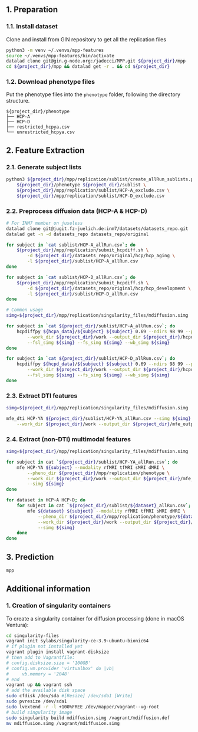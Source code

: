 ## 1. Preparation

### 1.1. Install dataset
Clone and install from GIN repository to get all the replication files

```bash
python3 -m venv ~/.venvs/mpp-features
source ~/.venvs/mpp-features/bin/activate
datalad clone git@gin.g-node.org:/jadecci/MPP.git ${project_dir}/mpp
cd ${project_dir}/mpp && datalad get -r . && cd ${project_dir}
```

### 1.2. Download phenotype files
Put the phenotype files into the `phenotype` folder, following the directory structure.

```console
${project_dir}/phenotype
├── HCP-A
├── HCP-D
├── restricted_hcpya.csv
└── unrestricted_hcpya.csv
```

## 2. Feature Extraction

### 2.1. Generate subject lists

```bash
python3 ${project_dir}/mpp/replication/sublist/create_allRun_sublists.py \
    ${project_dir}/phenotype ${project_dir}/sublist \
    ${project_dir}/mpp/replication/sublist/HCP-A_exclude.csv \
    ${project_dir}/mpp/replication/sublist/HCP-D_exclude.csv
```

### 2.2. Preprocess diffusion data (HCP-A & HCP-D)

```bash
# For INM7 member on juseless
datalad clone git@jugit.fz-juelich.de:inm7/datasets/datasets_repo.git
datalad get -n -d datasets_repo datasets_repo/original

for subject in `cat sublist/HCP-A_allRun.csv`; do
    ${project_dir}/mpp/replication/submit_hcpdiff.sh \
        -d ${project_dir}/datasets_repo/original/hcp/hcp_aging \
        -l ${project_dir}/sublist/HCP-A_allRun.csv
done

for subject in `cat sublist/HCP-D_allRun.csv`; do
    ${project_dir}/mpp/replication/submit_hcpdiff.sh \
        -d ${project_dir}/datasets_repo/original/hcp/hcp_development \
        -l ${project_dir}/sublist/HCP-D_allRun.csv
done

# Common usage
simg=${project_dir}/mpp/replication/singularity_files/mdiffusion.simg

for subject in `cat ${project_dir}/sublist/HCP-A_allRun.csv`; do
    hcpdiffpy ${hcpa_data}/${subject} ${subject} 0.69 --ndirs 98 99 --phases AP PA \
        --work_dir ${project_dir}/work --output_dir ${project_dir}/hcpdiff_output \
        --fsl_simg ${simg} --fs_simg ${simg} --wb_simg ${simg}
done

for subject in `cat ${project_dir}/sublist/HCP-D_allRun.csv`; do
    hcpdiffpy ${hcpd_data}/${subject} ${subject} 0.69 --ndirs 98 99 --phases AP PA \
        --work_dir ${project_dir}/work --output_dir ${project_dir}/hcpdiff_output \
        --fsl_simg ${simg} --fs_simg ${simg} --wb_simg ${simg}
done
```

### 2.3. Extract DTI features

```bash
simg=${project_dir}/mpp/replication/singularity_files/mdiffusion.simg

mfe_dti HCP-YA ${project_dir}/sublist/HCP-YA_allRun.csv --simg ${simg} \
    --work_dir ${project_dir}/work --output_dir ${project_dir}/mfe_output

```

### 2.4. Extract (non-DTI) multimodal features

```bash
simg=${project_dir}/mpp/replication/singularity_files/mdiffusion.simg

for subject in cat `${project_dir}/sublist/HCP-YA_allRun.csv`; do
    mfe HCP-YA ${subject} --modality rfMRI tfMRI sMRI dMRI \
        --pheno_dir ${project_dir}/mpp/replication/phenotype \
        --work_dir ${project_dir}/work --output_dir ${project_dir}/mfe_output  \
        --simg ${simg}
done

for dataset in HCP-A HCP-D; do
    for subject in cat `${project_dir}/sublist/${dataset}_allRun.csv`; do
        mfe ${dataset} ${subject} --modality rfMRI tfMRI sMRI dMRI \
            --pheno_dir ${project_dir}/mpp/replication/phenotype/${dataset} \
            --work_dir ${project_dir}/work --output_dir ${project_dir}/mfe_output \
            --simg ${simg}
    done
done
```

## 3. Prediction

```bash
mpp
```


## Additional information

### 1. Creation of singularity containers

To create a singularity container for diffusion processing (done in macOS Ventura):

```bash
cd singularity-files
vagrant init sylabs/singularity-ce-3.9-ubuntu-bionic64
# if plugin not installed yet
vagrant plugin install vagrant-disksize 
# then add to Vagrantfile: 
# config.disksize.size = '100GB'
# config.vm.provider 'virtualbox' do |vb|
#     vb.memory = '2048'
# end
vagrant up && vagrant ssh
# add the available disk space
sudo cfdisk /dev/sda #[Resize] /dev/sda1 [Write]
sudo pvresize /dev/sda1
sudo lvextend -r -l +100%FREE /dev/mapper/vagrant--vg-root
# build singularity image
sudo singularity build mdiffusion.simg /vagrant/mdiffusion.def
mv mdiffusion.simg /vagrant/mdiffusion.simg
```

